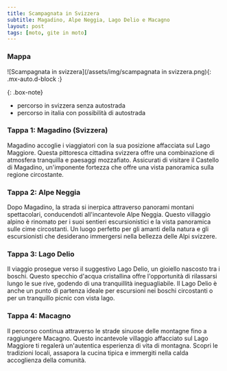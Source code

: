 ```yaml
---
title: Scampagnata in Svizzera
subtitle: Magadino, Alpe Neggia, Lago Delio e Macagno
layout: post
tags: [moto, gite in moto]
---
```


### Mappa

![Scampagnata in svizzera](/assets/img/scampagnata in svizzera.png){: .mx-auto.d-block :}

{: .box-note}
* percorso in svizzera senza autostrada
* percorso in italia con possibilità di autostrada

### Tappa 1: Magadino (Svizzera)

Magadino accoglie i viaggiatori con la sua posizione affacciata sul Lago Maggiore. Questa pittoresca cittadina svizzera offre una combinazione di atmosfera tranquilla e paesaggi mozzafiato. Assicurati di visitare il Castello di Magadino, un'imponente fortezza che offre una vista panoramica sulla regione circostante.

### Tappa 2: Alpe Neggia

Dopo Magadino, la strada si inerpica attraverso panorami montani spettacolari, conducendoti all'incantevole Alpe Neggia. Questo villaggio alpino è rinomato per i suoi sentieri escursionistici e la vista panoramica sulle cime circostanti. Un luogo perfetto per gli amanti della natura e gli escursionisti che desiderano immergersi nella bellezza delle Alpi svizzere.

### Tappa 3: Lago Delio

Il viaggio prosegue verso il suggestivo Lago Delio, un gioiello nascosto tra i boschi. Questo specchio d'acqua cristallina offre l'opportunità di rilassarsi lungo le sue rive, godendo di una tranquillità ineguagliabile. Il Lago Delio è anche un punto di partenza ideale per escursioni nei boschi circostanti o per un tranquillo picnic con vista lago.

### Tappa 4: Macagno

Il percorso continua attraverso le strade sinuose delle montagne fino a raggiungere Macagno. Questo incantevole villaggio affacciato sul Lago Maggiore ti regalerà un'autentica esperienza di vita di montagna. Scopri le tradizioni locali, assapora la cucina tipica e immergiti nella calda accoglienza della comunità.
